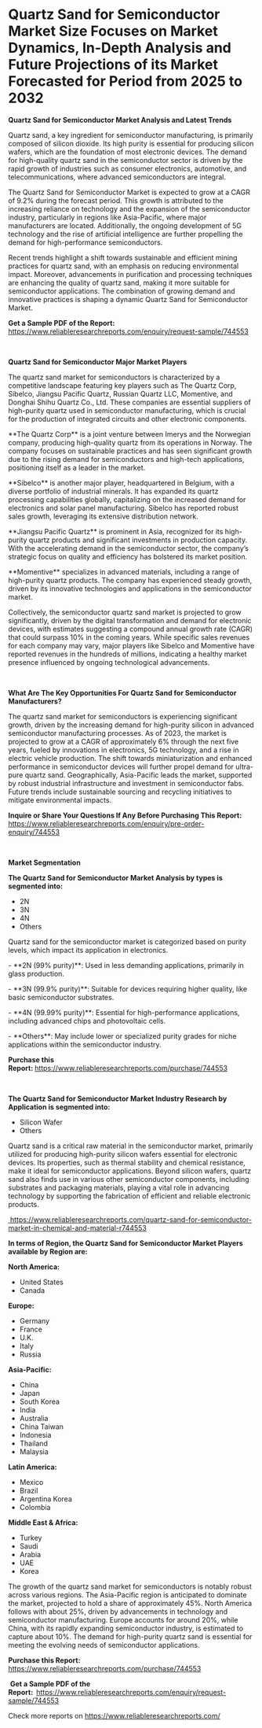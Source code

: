 <p><h1>Quartz Sand for Semiconductor Market Size Focuses on Market Dynamics, In-Depth Analysis and Future Projections of its Market Forecasted for Period from 2025 to 2032</h1></p><p><strong>Quartz Sand for Semiconductor Market Analysis and Latest Trends</strong></p>
<p><p>Quartz sand, a key ingredient for semiconductor manufacturing, is primarily composed of silicon dioxide. Its high purity is essential for producing silicon wafers, which are the foundation of most electronic devices. The demand for high-quality quartz sand in the semiconductor sector is driven by the rapid growth of industries such as consumer electronics, automotive, and telecommunications, where advanced semiconductors are integral.</p><p>The Quartz Sand for Semiconductor Market is expected to grow at a CAGR of 9.2% during the forecast period. This growth is attributed to the increasing reliance on technology and the expansion of the semiconductor industry, particularly in regions like Asia-Pacific, where major manufacturers are located. Additionally, the ongoing development of 5G technology and the rise of artificial intelligence are further propelling the demand for high-performance semiconductors.</p><p>Recent trends highlight a shift towards sustainable and efficient mining practices for quartz sand, with an emphasis on reducing environmental impact. Moreover, advancements in purification and processing techniques are enhancing the quality of quartz sand, making it more suitable for semiconductor applications. The combination of growing demand and innovative practices is shaping a dynamic Quartz Sand for Semiconductor Market.</p></p>
<p><strong>Get a Sample PDF of the Report:&nbsp;</strong> <a href="https://www.reliableresearchreports.com/enquiry/request-sample/744553?utm_campaign=3012&utm_medium=2&utm_source=Github&utm_content=ia&utm_term=29032025&utm_id=quartz-sand-for-semiconductor">https://www.reliableresearchreports.com/enquiry/request-sample/744553</a></p>
<p>&nbsp;</p>
<p><strong>Quartz Sand for Semiconductor Major Market Players</strong></p>
<p><p>The quartz sand market for semiconductors is characterized by a competitive landscape featuring key players such as The Quartz Corp, Sibelco, Jiangsu Pacific Quartz, Russian Quartz LLC, Momentive, and Donghai Shihu Quartz Co., Ltd. These companies are essential suppliers of high-purity quartz used in semiconductor manufacturing, which is crucial for the production of integrated circuits and other electronic components.</p><p>**The Quartz Corp** is a joint venture between Imerys and the Norwegian company, producing high-quality quartz from its operations in Norway. The company focuses on sustainable practices and has seen significant growth due to the rising demand for semiconductors and high-tech applications, positioning itself as a leader in the market.</p><p>**Sibelco** is another major player, headquartered in Belgium, with a diverse portfolio of industrial minerals. It has expanded its quartz processing capabilities globally, capitalizing on the increased demand for electronics and solar panel manufacturing. Sibelco has reported robust sales growth, leveraging its extensive distribution network.</p><p>**Jiangsu Pacific Quartz** is prominent in Asia, recognized for its high-purity quartz products and significant investments in production capacity. With the accelerating demand in the semiconductor sector, the company’s strategic focus on quality and efficiency has bolstered its market position.</p><p>**Momentive** specializes in advanced materials, including a range of high-purity quartz products. The company has experienced steady growth, driven by its innovative technologies and applications in the semiconductor market.</p><p>Collectively, the semiconductor quartz sand market is projected to grow significantly, driven by the digital transformation and demand for electronic devices, with estimates suggesting a compound annual growth rate (CAGR) that could surpass 10% in the coming years. While specific sales revenues for each company may vary, major players like Sibelco and Momentive have reported revenues in the hundreds of millions, indicating a healthy market presence influenced by ongoing technological advancements.</p></p>
<p>&nbsp;</p>
<p><strong>What Are The Key Opportunities For Quartz Sand for Semiconductor Manufacturers?</strong></p>
<p><p>The quartz sand market for semiconductors is experiencing significant growth, driven by the increasing demand for high-purity silicon in advanced semiconductor manufacturing processes. As of 2023, the market is projected to grow at a CAGR of approximately 6% through the next five years, fueled by innovations in electronics, 5G technology, and a rise in electric vehicle production. The shift towards miniaturization and enhanced performance in semiconductor devices will further propel demand for ultra-pure quartz sand. Geographically, Asia-Pacific leads the market, supported by robust industrial infrastructure and investment in semiconductor fabs. Future trends include sustainable sourcing and recycling initiatives to mitigate environmental impacts.</p></p>
<p><strong>Inquire or Share Your Questions If Any Before Purchasing This Report:</strong> <a href="https://www.reliableresearchreports.com/enquiry/pre-order-enquiry/744553?utm_campaign=3012&utm_medium=2&utm_source=Github&utm_content=ia&utm_term=29032025&utm_id=quartz-sand-for-semiconductor">https://www.reliableresearchreports.com/enquiry/pre-order-enquiry/744553</a></p>
<p>&nbsp;</p>
<p><strong>Market Segmentation</strong></p>
<p><strong>The Quartz Sand for Semiconductor Market Analysis by types is segmented into:</strong></p>
<p><ul><li>2N</li><li>3N</li><li>4N</li><li>Others</li></ul></p>
<p><p>Quartz sand for the semiconductor market is categorized based on purity levels, which impact its application in electronics. </p><p>- **2N (99% purity)**: Used in less demanding applications, primarily in glass production. </p><p>- **3N (99.9% purity)**: Suitable for devices requiring higher quality, like basic semiconductor substrates. </p><p>- **4N (99.99% purity)**: Essential for high-performance applications, including advanced chips and photovoltaic cells. </p><p>- **Others**: May include lower or specialized purity grades for niche applications within the semiconductor industry.</p></p>
<p><strong>Purchase this Report:&nbsp;</strong><a href="https://www.reliableresearchreports.com/purchase/744553?utm_campaign=3012&utm_medium=2&utm_source=Github&utm_content=ia&utm_term=29032025&utm_id=quartz-sand-for-semiconductor">https://www.reliableresearchreports.com/purchase/744553</a></p>
<p>&nbsp;</p>
<p><strong>The Quartz Sand for Semiconductor Market Industry Research by Application is segmented into:</strong></p>
<p><ul><li>Silicon Wafer</li><li>Others</li></ul></p>
<p><p>Quartz sand is a critical raw material in the semiconductor market, primarily utilized for producing high-purity silicon wafers essential for electronic devices. Its properties, such as thermal stability and chemical resistance, make it ideal for semiconductor applications. Beyond silicon wafers, quartz sand also finds use in various other semiconductor components, including substrates and packaging materials, playing a vital role in advancing technology by supporting the fabrication of efficient and reliable electronic products.</p></p>
<p><a href="https://www.reliableresearchreports.com/quartz-sand-for-semiconductor-market-in-chemical-and-material-r744553?utm_campaign=3012&utm_medium=2&utm_source=Github&utm_content=ia&utm_term=29032025&utm_id=quartz-sand-for-semiconductor">&nbsp;https://www.reliableresearchreports.com/quartz-sand-for-semiconductor-market-in-chemical-and-material-r744553</a></p>
<p><strong>In terms of Region, the Quartz Sand for Semiconductor Market Players available by Region are:</strong></p>
<p>
    <p> <strong> North America: </strong>
        <ul>
            <li>United States</li>
            <li>Canada</li>
        </ul>
        </p> 
    <p> <strong> Europe: </strong>
        <ul>
            <li>Germany</li>
            <li>France</li>
            <li>U.K.</li>
            <li>Italy</li>
            <li>Russia</li>
        </ul>
        </p> 
    <p> <strong> Asia-Pacific: </strong>
        <ul>
            <li>China</li>
            <li>Japan</li>
            <li>South Korea</li>
            <li>India</li>
            <li>Australia</li>
            <li>China Taiwan</li>
            <li>Indonesia</li>
            <li>Thailand</li>
            <li>Malaysia</li>
        </ul>
        </p> 
    <p> <strong> Latin America: </strong>
        <ul>
            <li>Mexico</li>
            <li>Brazil</li>
            <li>Argentina Korea</li>
            <li>Colombia</li>
        </ul>
        </p> 
    <p> <strong> Middle East & Africa: </strong>
        <ul>
            <li>Turkey</li>
            <li>Saudi</li>
            <li>Arabia</li>
            <li>UAE</li>
            <li>Korea</li>
        </ul>
    </p>
    </p>
<p><p>The growth of the quartz sand market for semiconductors is notably robust across various regions. The Asia-Pacific region is anticipated to dominate the market, projected to hold a share of approximately 45%. North America follows with about 25%, driven by advancements in technology and semiconductor manufacturing. Europe accounts for around 20%, while China, with its rapidly expanding semiconductor industry, is estimated to capture about 10%. The demand for high-purity quartz sand is essential for meeting the evolving needs of semiconductor applications.</p></p>
<p><strong>Purchase this Report: </strong><a href="https://www.reliableresearchreports.com/purchase/744553?utm_campaign=3012&utm_medium=2&utm_source=Github&utm_content=ia&utm_term=29032025&utm_id=quartz-sand-for-semiconductor">https://www.reliableresearchreports.com/purchase/744553</a></p>
<p>&nbsp;<strong>Get a Sample PDF of the Report:&nbsp;&nbsp;</strong><a href="https://www.reliableresearchreports.com/enquiry/request-sample/744553?utm_campaign=3012&utm_medium=2&utm_source=Github&utm_content=ia&utm_term=29032025&utm_id=quartz-sand-for-semiconductor">https://www.reliableresearchreports.com/enquiry/request-sample/744553</a></p>
<p><strong></strong></p>
<p>Check more reports on <a href="https://www.reliableresearchreports.com/?utm_campaign=3012&utm_medium=2&utm_source=Github&utm_content=ia&utm_term=29032025&utm_id=quartz-sand-for-semiconductor">https://www.reliableresearchreports.com/</a></p>